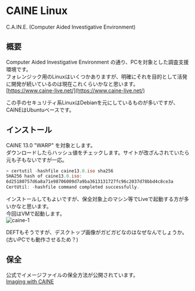 # CAINE Linux
C.A.IN.E. (Computer Aided Investigative Environment)

## 概要
Computer Aided Investigative Environment の通り、PCを対象とした調査支援環境です。  
フォレンジック用のLinuxはいくつかありますが、明確にそれを目的として活発に開発が続いているのは現在これくらいかなと思います。  
[https://www.caine-live.net/](https://www.caine-live.net/)

この手のセキュリティ系LinuxはDebianを元にしているものが多いですが、CAINEはUbuntuベースです。

## インストール
CAINE 13.0 "WARP" を対象とします。  
ダウンロードしたらハッシュ値をチェックします。サイトが改ざんされていたら元も子もないですが一応。  

```powershell
> certutil -hashfile caine13.0.iso sha256
SHA256 hash of caine13.0.iso:
6d25180757d6a8a71e98706009d7a9ba3613131727fc96c2037d78bbd4c8ce3a
CertUtil: -hashfile command completed successfully.
```

インストールしてもよいですが、保全対象上のマシン等でLiveで起動する方が多いかなと思います。  
今回はVMで起動します。  
![caine-1](https://github.com/sumeshi/api/assets/35072092/07bd4398-83cd-4124-8276-41a30774d3ec)

DEFTもそうですが、デスクトップ画像がガビガビなのはなぜなんでしょうか。(古いPCでも動作させるため？)  

## 保全
公式でイメージファイルの保全方法が公開されています。  
[Imaging with CAINE](https://www.caine-live.net/page8/CAINE%20Imaging%20Instructions%20(March%202021)%20-%20External.pdf)

